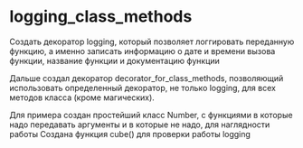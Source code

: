 # logging_class_methods
Создать декоратор logging, который позволяет логгировать переданную функцию, 
а именно записать информацию о дате и времени вызова функции, название функции и документацию функции

Дальше создал декоратор decorator_for_class_methods, позволяющий использовать определенный декоратор, не только logging, для всех методов класса (кроме магических).

Для примера создан простейший класс Number, с функциями в которые надо передавать аргументы и в которые не надо, для наглядности работы
Создана функция cube() для проверки работы logging
